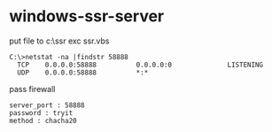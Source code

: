# windows-ssr-server

put file to c:\ssr
exc ssr.vbs

```
C:\>netstat -na |findstr 58888
  TCP    0.0.0.0:58888          0.0.0.0:0              LISTENING
  UDP    0.0.0.0:58888          *:*
```

pass firewall

```
server_port : 58888 
password : tryit 
method : chacha20
```

